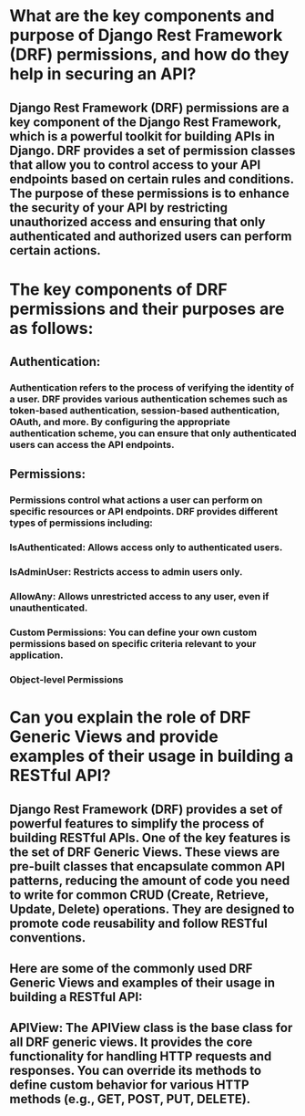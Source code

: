 # What are the key components and purpose of Django Rest Framework (DRF) permissions, and how do they help in securing an API?
## Django Rest Framework (DRF) permissions are a key component of the Django Rest Framework, which is a powerful toolkit for building APIs in Django. DRF provides a set of permission classes that allow you to control access to your API endpoints based on certain rules and conditions. The purpose of these permissions is to enhance the security of your API by restricting unauthorized access and ensuring that only authenticated and authorized users can perform certain actions.

# The key components of DRF permissions and their purposes are as follows:
## Authentication:
### Authentication refers to the process of verifying the identity of a user. DRF provides various authentication schemes such as token-based authentication, session-based authentication, OAuth, and more. By configuring the appropriate authentication scheme, you can ensure that only authenticated users can access the API endpoints.

## Permissions:
### Permissions control what actions a user can perform on specific resources or API endpoints. DRF provides different types of permissions including:

### IsAuthenticated: Allows access only to authenticated users.
### IsAdminUser: Restricts access to admin users only.
### AllowAny: Allows unrestricted access to any user, even if unauthenticated.
### Custom Permissions: You can define your own custom permissions based on specific criteria relevant to your application.
### Object-level Permissions

# Can you explain the role of DRF Generic Views and provide examples of their usage in building a RESTful API?

## Django Rest Framework (DRF) provides a set of powerful features to simplify the process of building RESTful APIs. One of the key features is the set of DRF Generic Views. These views are pre-built classes that encapsulate common API patterns, reducing the amount of code you need to write for common CRUD (Create, Retrieve, Update, Delete) operations. They are designed to promote code reusability and follow RESTful conventions.

## Here are some of the commonly used DRF Generic Views and examples of their usage in building a RESTful API:
## APIView: The APIView class is the base class for all DRF generic views. It provides the core functionality for handling HTTP requests and responses. You can override its methods to define custom behavior for various HTTP methods (e.g., GET, POST, PUT, DELETE).
